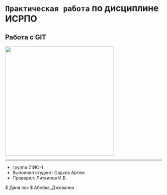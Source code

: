 # ``Практическая работа`` по дисциплине ИСРПО

## Работа с GIT

<p><img src = "https://upload.wikimedia.org/wikipedia/commons/thumb/8/8e/Black_Bovan.jpg/1200px-Black_Bovan.jpg" width = "350"></p>

<p><a href = "https://religion-info.ru/marriage/igry-na-dvoih-draki-negry-igry-draki-na-dvoih-azart-igry-draki-na-dvoih/"></a></p>

-----

* группа 21ИС-1
* Выполнил студент:  Садков Артем
* Проверил: Литвинов И.В.

$ Даня лох
$ Абобка_Джованни